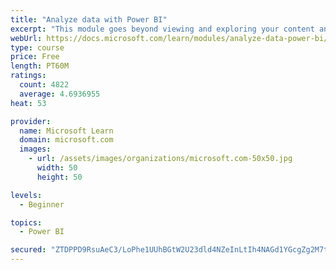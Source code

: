 ```yaml
---
title: "Analyze data with Power BI"
excerpt: "This module goes beyond viewing and exploring your content and explains how to interact with it by working with reports and dashboards to uncover and share new business insights."
webUrl: https://docs.microsoft.com/learn/modules/analyze-data-power-bi/
type: course
price: Free
length: PT60M
ratings:
  count: 4822
  average: 4.6936955
heat: 53

provider:
  name: Microsoft Learn
  domain: microsoft.com
  images:
    - url: /assets/images/organizations/microsoft.com-50x50.jpg
      width: 50
      height: 50

levels:
  - Beginner

topics:
  - Power BI

secured: "ZTDPPD9RsuAeC3/LoPhe1UUhBGtW2U23dld4NZeInLtIh4NAGd1YGcgZg2M7t297IhQue+X1REUX6KbsZEzSZScjYqELIJ/lvFCxmh5zwpOqzPeL19/ScDvU8t+//smPbzEHj/0dMjxm0Lvw3oD1fWOpgnC6TYc7sTg6tNYvPI732yz7qiKiCdHBQ3bpn87p4AM8xgeag864uCM27tVB+Xf+0i7nst7mX3P7I5l0g8Anyp0aj1q0aJigrMElNiwfneREnCeYyrtjwCtFpoHVOV7R5GOczbNk6+OfxRcffokpQHH/U0EsaarEhpapGoq4XfVUDoM8ywOoXZS2XcmZCoyk7dUVjGSnza5vaJm/JYpqAc6SvLiYIYcFYfJhkGF6DKBdVmCyzFy2bPoFaf8Hf8LI8YUiyF+zxD9jXg8+FLU=;uruEq711u4mE2XR77nptig=="
---
```


